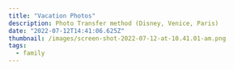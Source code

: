 ```yaml
---
title: "Vacation Photos"
description: Photo Transfer method (Disney, Venice, Paris)
date: "2022-07-12T14:41:06.625Z"
thumbnail: /images/screen-shot-2022-07-12-at-10.41.01-am.png
tags:
  - family
---
```

